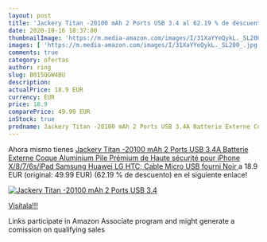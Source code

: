 ```yaml
---
layout: post
title: 'Jackery Titan -20100 mAh 2 Ports USB 3.4 al 62.19 % de descuento'
date: 2020-10-16 18:37:00
thumbnailImage: 'https://m.media-amazon.com/images/I/31XaYYeQykL._SL200_.jpg'
images: [ 'https://m.media-amazon.com/images/I/31XaYYeQykL._SL200_.jpg' ]
comments: true
category: ofertas
author: ring
slug: B015QGW4BU
description:
actualPrice: 18.9 EUR
currency: EUR
price: 18.9
comparePrice: 49.99 EUR
inStock: true
prodname: Jackery Titan -20100 mAh 2 Ports USB 3.4A Batterie Externe Coque Aluminium Pile Prémium de Haute sécurité pour iPhone X/8/7/6s/iPad  Samsung  Huawei  LG  HTC; Cable Micro USB fourni  Noir 
---
```


Ahora mismo tienes [Jackery Titan -20100 mAh 2 Ports USB 3.4A Batterie Externe Coque Aluminium Pile Prémium de Haute sécurité pour iPhone X/8/7/6s/iPad  Samsung  Huawei  LG  HTC; Cable Micro USB fourni  Noir ](https://www.amazon.fr/dp/B015QGW4BU/?tag=tolees0d-21) a 18.9 EUR (original: 49.99 EUR) (62.19 %  de descuento) en el siguiente enlace!

[![Jackery Titan -20100 mAh 2 Ports USB 3.4](https://m.media-amazon.com/images/I/31XaYYeQykL._SL200_.jpg)](https://www.amazon.fr/dp/B015QGW4BU/?tag=tolees0d-21)

[Visítala!!!](https://www.amazon.fr/dp/B015QGW4BU/?tag=tolees0d-21)

Links participate in Amazon Associate program and might generate a comission on qualifying sales
